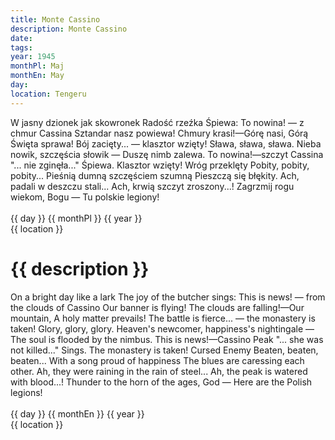 ```yaml
---
title: Monte Cassino
description: Monte Cassino
date:
tags:
year: 1945
monthPl: Maj
monthEn: May
day:
location: Tengeru
---
```


<div class="indent">
<div class="poem">		W jasny dzionek jak skowronek
		Radość rzeźka Śpiewa:
		To nowina! — z chmur Cassina
		Sztandar nasz powiewa!
Chmury krasi!—Górę nasi,
Górą Święta sprawa!
Bój zacięty... — klasztor wzięty!
Sława, sława, sława.
		Nieba nowik, szczęścia słowik —
		Duszę nimb zalewa.
		To nowina!—szczyt Cassina
		"... nie zginęła..." Śpiewa.
Klasztor wzięty! Wróg przeklęty
Pobity, pobity, pobity...
Pieśnią dumną szczęściem szumną
Pieszczą się błękity.
		Ach, padali w deszczu stali...
		Ach, krwią szczyt zroszony...!
		Zagrzmij rogu wiekom, Bogu —
		Tu polskie legiony!
</div>

<div class="dateLocation">
<br> {{ day }} {{ monthPl }} {{ year }} <br>
{{ location }} <br>
</div>
</div>

<h1>{{ description }}</h1>

<div class="indent">
<div class="translation">		On a bright day like a lark
		The joy of the butcher sings:
		This is news! — from the clouds of Cassino
		Our banner is flying!
The clouds are falling!—Our mountain,
A holy matter prevails!
The battle is fierce... — the monastery is taken!
Glory, glory, glory.
		Heaven's newcomer, happiness's nightingale —
		The soul is flooded by the nimbus.
		This is news!—Cassino Peak
		"... she was not killed..." Sings.
The monastery is taken! Cursed Enemy
Beaten, beaten, beaten...
With a song proud of happiness
The blues are caressing each other.
		Ah, they were raining in the rain of steel...
		Ah, the peak is watered with blood...!
		Thunder to the horn of the ages, God —
		Here are the Polish legions!
</div>

<div class="dateLocation">
<br> {{ day }} {{ monthEn }} {{ year }} <br>
{{ location }} <br>
</div>
</div>